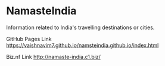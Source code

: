 # NamasteIndia
Information related to India's travelling destinations or cities.

GitHub Pages Link
https://vaishnavim7.github.io/namsteindia.github.io/index.html

Biz.nf Link
http://namaste-india.c1.biz/
